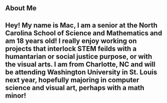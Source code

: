 ## About Me
## Hey! My name is Mac, I am a senior at the North Carolina School of Science and Mathematics and am 18 years old! I really enjoy working on projects that interlock STEM feilds with a humantarian or social justice purpose, or with the visual arts. I am from Charlotte, NC and will be attending Washington University in St. Louis next year, hopefully majoring in computer science and visual art, perhaps with a math minor! 

